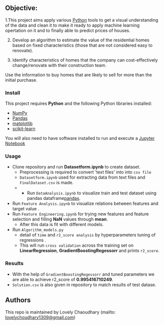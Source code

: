 
## Objective:
1.This project aims apply various [Python](https://www.python.org/) tools to get a visual understanding of the data and clean it to make it ready to apply machine learning opertation on it and to finally able to predict prices of houses.

2. Develop an algorithm to estimate the value of the residential homes based on fixed characteristics (those that are not considered easy to renovate).

3. Identify characteristics of homes that the company can cost-effectively change/renovate with their construction team.

Use the information to buy homes that are likely to sell for more than the initial purchase.

### Install

This project requires **Python** and the following Python libraries installed:

- [NumPy](http://www.numpy.org/)
- [Pandas](http://pandas.pydata.org/)
- [matplotlib](http://matplotlib.org/)
- [scikit-learn](http://scikit-learn.org/stable/)

You will also need to have software installed to run and execute a [Jupyter Notebook](http://ipython.org/notebook.html)

### Usage
* Clone repository and run **Datasetform.ipynb** to create dataset.
  * Preprocessing is required to convert 'text files' into  into `csv file`
  * `Datasetform.ipynb` used for extracting data from text files and  `FinalDataset.csv` is made.
  * * Run `DataAnalysis.ipynb` to visualize train and test dataset using pandas dataframe[pandas](https://pandas.pydata.org).
* Run `Feature Analysis.ipynb` to visualize relations between features and target value .
* Run `Feature Engineering.ipynb` for trying new features and feature selection and filling **NaN** values through **mean**.
  * After this data is fit with different models.
* Run `Algorithm_models.py`
  *  detail of `time` and `r2_score analysis` by  hyperparameters tuning of  regressions .
  * This will run `cross validation` across the training set on **LinearRegression**, **GradientBoostingRegessorr** and prints `r2_score`.
### Results
* With the help of `GradientBoostingRegessorr` and tuned parameters we are able to achieve r2_score of **0.995416710249**.
* `Solution.csv` is also given in repository to match results of test datase.
## Authors
This repo is maintained by Lovely Chaoudhary (mailto: lovelychoudhary1309@gmail.com)
